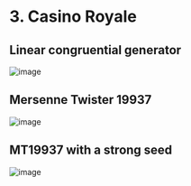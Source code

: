 # 3. Casino Royale

## Linear congruential generator
![image](https://user-images.githubusercontent.com/48530948/145718250-e185e807-325f-4103-b13d-0e9df864f548.png)

## Mersenne Twister 19937
![image](https://user-images.githubusercontent.com/48530948/145718747-24a6deae-7232-4830-94d3-0af86a5c480a.png)

## MT19937 with a strong seed
![image](https://user-images.githubusercontent.com/48530948/145718877-a02d9f65-821f-4431-9b14-e9b2f235cbbe.png)

